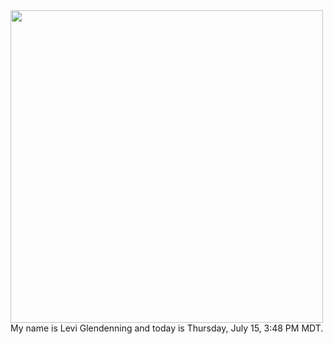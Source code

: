 <img src="https://www.planetware.com/wpimages/2020/02/colorado-denver-to-boulder-best-ways-to-get-there-by-car.jpg" width="500" length="900"/>
My name is Levi Glendenning  and today is Thursday, July 15, 3:48 PM MDT.
